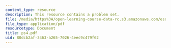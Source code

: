 ```yaml
---
content_type: resource
description: This resource contains a problem set.
file: /media/https%3A/open-learning-course-data-rc.s3.amazonaws.com/esd-86-models-data-and-inference-for-socio-technical-systems-spring-2007/80dcb2af3463a26570264eec9c479f62_ps4.pdf
file_type: application/pdf
resourcetype: Document
title: ps4.pdf
uid: 80dcb2af-3463-a265-7026-4eec9c479f62
---
```

